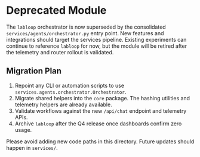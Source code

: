 # Deprecated Module

The `labloop` orchestrator is now superseded by the consolidated `services/agents/orchestrator.py` entry point. New features
and integrations should target the services pipeline. Existing experiments can continue to reference `labloop` for now, but the
module will be retired after the telemetry and router rollout is validated.

## Migration Plan

1. Repoint any CLI or automation scripts to use `services.agents.orchestrator.Orchestrator`.
2. Migrate shared helpers into the `core` package. The hashing utilities and telemetry helpers are already available.
3. Validate workflows against the new `/api/chat` endpoint and telemetry APIs.
4. Archive `labloop` after the Q4 release once dashboards confirm zero usage.

Please avoid adding new code paths in this directory. Future updates should happen in `services/`.
